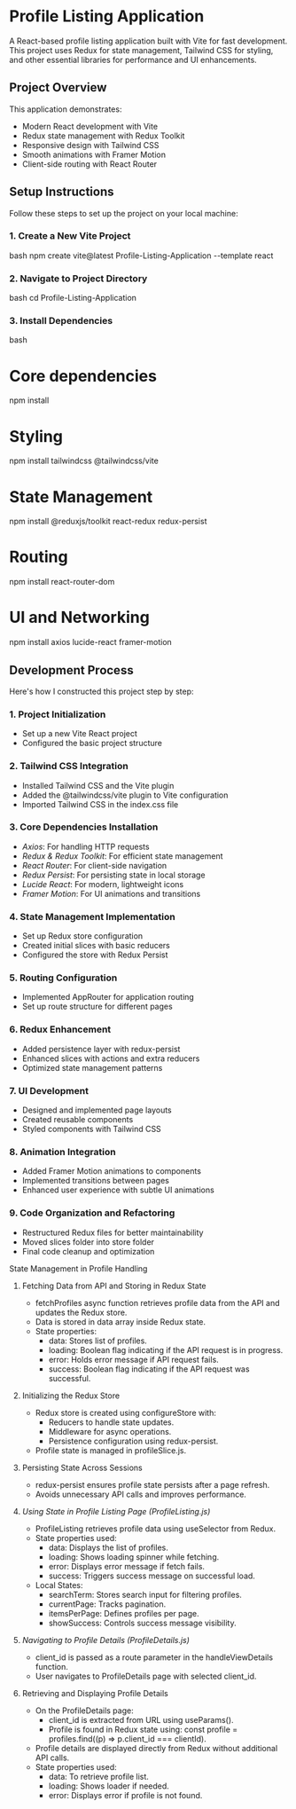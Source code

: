 # Profile Listing Application

A React-based profile listing application built with Vite for fast development. This project uses Redux for state management, Tailwind CSS for styling, and other essential libraries for performance and UI enhancements.

## Project Overview

This application demonstrates:

- Modern React development with Vite
- Redux state management with Redux Toolkit
- Responsive design with Tailwind CSS
- Smooth animations with Framer Motion
- Client-side routing with React Router

## Setup Instructions

Follow these steps to set up the project on your local machine:

### 1. Create a New Vite Project

bash
npm create vite@latest Profile-Listing-Application --template react

### 2. Navigate to Project Directory

bash
cd Profile-Listing-Application

### 3. Install Dependencies

bash

# Core dependencies

npm install

# Styling

npm install tailwindcss @tailwindcss/vite

# State Management

npm install @reduxjs/toolkit react-redux redux-persist

# Routing

npm install react-router-dom

# UI and Networking

npm install axios lucide-react framer-motion

## Development Process

Here's how I constructed this project step by step:

### 1. Project Initialization

- Set up a new Vite React project
- Configured the basic project structure

### 2. Tailwind CSS Integration

- Installed Tailwind CSS and the Vite plugin
- Added the @tailwindcss/vite plugin to Vite configuration
- Imported Tailwind CSS in the index.css file

### 3. Core Dependencies Installation

- _Axios_: For handling HTTP requests
- _Redux & Redux Toolkit_: For efficient state management
- _React Router_: For client-side navigation
- _Redux Persist_: For persisting state in local storage
- _Lucide React_: For modern, lightweight icons
- _Framer Motion_: For UI animations and transitions

### 4. State Management Implementation

- Set up Redux store configuration
- Created initial slices with basic reducers
- Configured the store with Redux Persist

### 5. Routing Configuration

- Implemented AppRouter for application routing
- Set up route structure for different pages

### 6. Redux Enhancement

- Added persistence layer with redux-persist
- Enhanced slices with actions and extra reducers
- Optimized state management patterns

### 7. UI Development

- Designed and implemented page layouts
- Created reusable components
- Styled components with Tailwind CSS

### 8. Animation Integration

- Added Framer Motion animations to components
- Implemented transitions between pages
- Enhanced user experience with subtle UI animations

### 9. Code Organization and Refactoring

- Restructured Redux files for better maintainability
- Moved slices folder into store folder
- Final code cleanup and optimization

State Management in Profile Handling

1. Fetching Data from API and Storing in Redux State

   - fetchProfiles async function retrieves profile data from the API and updates the Redux store.
   - Data is stored in data array inside Redux state.
   - State properties:
     - data: Stores list of profiles.
     - loading: Boolean flag indicating if the API request is in progress.
     - error: Holds error message if API request fails.
     - success: Boolean flag indicating if the API request was successful.

2. Initializing the Redux Store

   - Redux store is created using configureStore with:
     - Reducers to handle state updates.
     - Middleware for async operations.
     - Persistence configuration using redux-persist.
   - Profile state is managed in profileSlice.js.

3. Persisting State Across Sessions

   - redux-persist ensures profile state persists after a page refresh.
   - Avoids unnecessary API calls and improves performance.

4. _Using State in Profile Listing Page (ProfileListing.js)_

   - ProfileListing retrieves profile data using useSelector from Redux.
   - State properties used:
     - data: Displays the list of profiles.
     - loading: Shows loading spinner while fetching.
     - error: Displays error message if fetch fails.
     - success: Triggers success message on successful load.
   - Local States:
     - searchTerm: Stores search input for filtering profiles.
     - currentPage: Tracks pagination.
     - itemsPerPage: Defines profiles per page.
     - showSuccess: Controls success message visibility.

5. _Navigating to Profile Details (ProfileDetails.js)_

   - client_id is passed as a route parameter in the handleViewDetails function.
   - User navigates to ProfileDetails page with selected client_id.

6. Retrieving and Displaying Profile Details
   - On the ProfileDetails page:
     - client_id is extracted from URL using useParams().
     - Profile is found in Redux state using: const profile = profiles.find((p) => p.client_id === clientId).
   - Profile details are displayed directly from Redux without additional API calls.
   - State properties used:
     - data: To retrieve profile list.
     - loading: Shows loader if needed.
     - error: Displays error if profile is not found.

